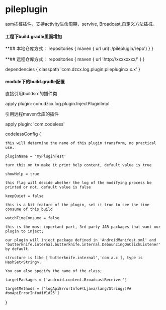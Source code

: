 # pileplugin
asm插桩插件，支持activity生命周期，servive, Broadcast,自定义方法插桩。

#### 工程下build.gradle里面增加
**## <a name="3">本地仓库方式：</a>
repositories {
  maven {
    url uri('./pileplugin/repo')
  }
}

**## <a name="3">远程仓库方式：</a>
repositories {
  maven {
    url 'http://xxxxxxxx/'
  }
}

dependencies {
  classpath 'com.dzcx.log.plugin:pileplugin:x.x.x'
}

#### module下的build.gradle配置

直接引用buildsrc的插件类

apply plugin: com.dzcx.log.plugin.InjectPluginImpl

引用远程maven仓库的插件

apply plugin: 'com.codeless'

codelessConfig {

    this will determine the name of this plugin transform, no practical use.

    pluginName = 'myPluginTest'

    turn this on to make it print help content, default value is true

    showHelp = true

    this flag will decide whether the log of the modifying process be printed or not, default value is false

    keepQuiet = false

    this is a kit feature of the plugin, set it true to see the time consume of this build

    watchTimeConsume = false

    this is the most important part, 3rd party JAR packages that want our plugin to inject;

    our plugin will inject package defined in 'AndroidManifest.xml' and 'butterknife.internal.butterknife.internal.DebouncingOnClickListener' by default.

    structure is like ['butterknife.internal','com.a.c'], type is HashSet<String>.

    You can also specify the name of the class;

    targetPackages = ['android.content.BroadcastReceiver']

    targetMethods = ['logApiErrorInfo#(Ljava/lang/String;)V# #onApiErrorInfo#1#1#25']
}